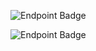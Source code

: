 ![Endpoint Badge](https://img.shields.io/endpoint?url=https%3A%2F%2Fwakapi.nfaust.fr%2Fapi%2Fcompat%2Fshields%2Fv1%2Fnfaust%2Finterval%3Atoday&style=for-the-badge&logo=42&logoColor=b887e6&logoSize=auto&label=-%20%20%20%20%20time%20spent%20coding%20today&color=b887e6)

![Endpoint Badge](https://github-readme-stats.vercel.app/api/wakatime?username=nfaust&api_domain=wakapi.nfaust.fr&bg_color=555555&title_color=b887e6&text_color=ffffff&custom_title=Languages+Stats+%28Since+05/27/25%29&hide=yaml#gh-light-mode-only)
